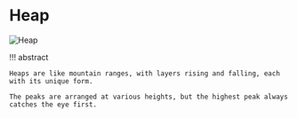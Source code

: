 # Heap

![Heap](../assets/covers/chapter_heap.jpg)

!!! abstract

    Heaps are like mountain ranges, with layers rising and falling, each with its unique form.

    The peaks are arranged at various heights, but the highest peak always catches the eye first.
